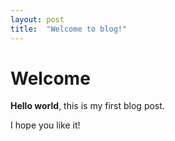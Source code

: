 ```yaml
---
layout: post
title:  "Welcome to blog!"
---
```


# Welcome

**Hello world**, this is my first  blog post.

I hope you like it!
